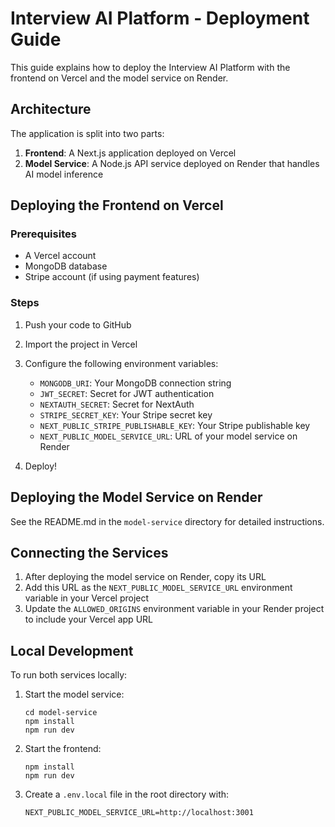 # Interview AI Platform - Deployment Guide

This guide explains how to deploy the Interview AI Platform with the frontend on Vercel and the model service on Render.

## Architecture

The application is split into two parts:
1. **Frontend**: A Next.js application deployed on Vercel
2. **Model Service**: A Node.js API service deployed on Render that handles AI model inference

## Deploying the Frontend on Vercel

### Prerequisites
- A Vercel account
- MongoDB database
- Stripe account (if using payment features)

### Steps

1. Push your code to GitHub
2. Import the project in Vercel
3. Configure the following environment variables:
   - `MONGODB_URI`: Your MongoDB connection string
   - `JWT_SECRET`: Secret for JWT authentication
   - `NEXTAUTH_SECRET`: Secret for NextAuth
   - `STRIPE_SECRET_KEY`: Your Stripe secret key
   - `NEXT_PUBLIC_STRIPE_PUBLISHABLE_KEY`: Your Stripe publishable key
   - `NEXT_PUBLIC_MODEL_SERVICE_URL`: URL of your model service on Render

4. Deploy!

## Deploying the Model Service on Render

See the README.md in the `model-service` directory for detailed instructions.

## Connecting the Services

1. After deploying the model service on Render, copy its URL
2. Add this URL as the `NEXT_PUBLIC_MODEL_SERVICE_URL` environment variable in your Vercel project
3. Update the `ALLOWED_ORIGINS` environment variable in your Render project to include your Vercel app URL

## Local Development

To run both services locally:

1. Start the model service:
   ```
   cd model-service
   npm install
   npm run dev
   ```

2. Start the frontend:
   ```
   npm install
   npm run dev
   ```

3. Create a `.env.local` file in the root directory with:
   ```
   NEXT_PUBLIC_MODEL_SERVICE_URL=http://localhost:3001
   ```
